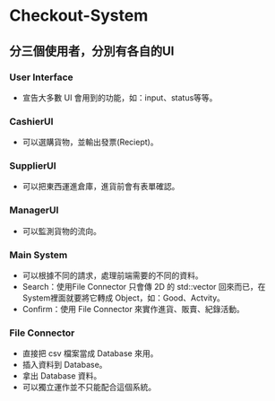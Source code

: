 # Checkout-System

## 分三個使用者，分別有各自的UI

### User Interface
 - 宣告大多數 UI 會用到的功能，如：input、status等等。

### CashierUI 
 - 可以選購貨物，並輸出發票(Reciept)。

### SupplierUI 
 - 可以把東西運進倉庫，進貨前會有表單確認。

### ManagerUI 
 - 可以監測貨物的流向。
  
### Main System
 - 可以根據不同的請求，處理前端需要的不同的資料。
 - Search：使用File Connector 只會傳 2D 的 std::vector 回來而已，在System裡面就要將它轉成 Object，如：Good、Actvity。
 - Confirm：使用 File Connector 來實作進貨、販賣、紀錄活動。

### File Connector
 - 直接把 csv 檔案當成 Database 來用。
 - 插入資料到 Database。
 - 拿出 Database 資料。
 - 可以獨立運作並不只能配合這個系統。
